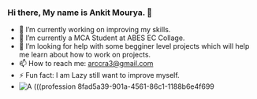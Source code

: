 ### Hi there, My name is Ankit Mourya. 👋
- 🔭 I’m currently working on improving my skills.
- 🌱 I’m currently a MCA Student at ABES EC Collage.
- 🤔 I’m looking for help with some begginer level projects which will help me learn about how to work on projects.
- 📫 How to reach me: arccra3@gmail.com
- ⚡ Fun fact: I am Lazy still want to improve myself.
- ![A (((profession 8fad5a39-901a-4561-86c1-1188b6e4f699](https://github.com/Ank17M/Ank17M/assets/153890390/1e4807ad-680c-4137-9add-736cb5416b09)
